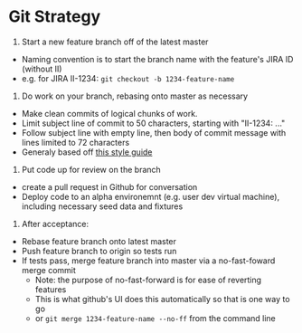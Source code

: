 # Git Strategy
1. Start a new feature branch off of the latest master
  - Naming convention is to start the branch name with the feature's JIRA ID (without II)
  - e.g. for JIRA II-1234: `git checkout -b 1234-feature-name`
1. Do work on your branch, rebasing onto master as necessary
  - Make clean commits of logical chunks of work.
  - Limit subject line of commit to 50 characters, starting with "II-1234: ..."
  - Follow subject line with empty line, then body of commit message with lines limited to 72 characters
  - Generaly based off [this style guide](http://chris.beams.io/posts/git-commit/)
1. Put code up for review on the branch
  - create a pull request in Github for conversation
  - Deploy code to an alpha environemnt (e.g. user dev virtual machine), including necessary seed data and fixtures
1. After acceptance:
  - Rebase feature branch onto latest master
  - Push feature branch to origin so tests run
  - If tests pass, merge feature branch into master via a no-fast-foward merge commit
    - Note: the purpose of no-fast-forward is for ease of reverting features
    - This is what github's UI does this automatically so that is one way to go
    - or `git merge 1234-feature-name --no-ff` from the command line

